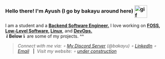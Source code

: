 <h3 align="left">Hello there! I'm <strong>Ayush</strong> (I go by <strong>bakayu</strong> around here) <img src=".data/rei_plush_round.gif" alt="gif" width="40" align="center"/></h3>

I am a student and a <b><ins>Backend Software Engineer.</ins></b> I love working on <b><ins>FOSS</ins>, <ins>Low-Level Software</ins>, <ins>Linux</ins></b>, and <b><ins>DevOps.</ins></b><br/><b>⇃Below⇂</b> are some of my projects. ^^


> <div align="left">
>   <i>Connect with me via: ∘ <a href="https://discord.gg/2KgPQpejGv">My Discord Server</a> (@bakayu) ∘ <a href="https://linkedin.com/in/bakayu">LinkedIn</a> ∘ <a href="mailto:ayu.0067abc@gmail.com">Email</a></i> &nbsp;&nbsp;<b>|</b>&nbsp;&nbsp;<i>Visit my website: ∘ <a href="#">under construction</a></i>
</div>
